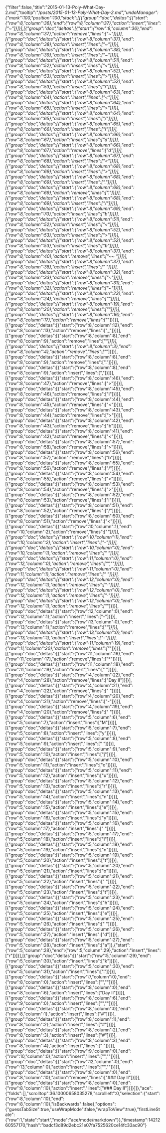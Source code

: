 {"filter":false,"title":"2015-01-13-Poly-What-Day-2.md","tooltip":"/_posts/2015-01-13-Poly-What-Day-2.md","undoManager":{"mark":100,"position":100,"stack":[[{"group":"doc","deltas":[{"start":{"row":8,"column":36},"end":{"row":8,"column":37},"action":"insert","lines":["~"]}]}],[{"group":"doc","deltas":[{"start":{"row":8,"column":36},"end":{"row":8,"column":37},"action":"remove","lines":["~"]}]}],[{"group":"doc","deltas":[{"start":{"row":8,"column":37},"end":{"row":8,"column":38},"action":"insert","lines":["~"]}]}],[{"group":"doc","deltas":[{"start":{"row":8,"column":38},"end":{"row":8,"column":39},"action":"insert","lines":["~"]}]}],[{"group":"doc","deltas":[{"start":{"row":8,"column":51},"end":{"row":8,"column":52},"action":"insert","lines":["<"]}]}],[{"group":"doc","deltas":[{"start":{"row":8,"column":52},"end":{"row":8,"column":53},"action":"insert","lines":[">"]}]}],[{"group":"doc","deltas":[{"start":{"row":8,"column":52},"end":{"row":8,"column":53},"action":"insert","lines":["i"]}]}],[{"group":"doc","deltas":[{"start":{"row":8,"column":63},"end":{"row":8,"column":64},"action":"insert","lines":["<"]}]}],[{"group":"doc","deltas":[{"start":{"row":8,"column":64},"end":{"row":8,"column":65},"action":"insert","lines":[">"]}]}],[{"group":"doc","deltas":[{"start":{"row":8,"column":64},"end":{"row":8,"column":65},"action":"insert","lines":["/"]}]}],[{"group":"doc","deltas":[{"start":{"row":8,"column":65},"end":{"row":8,"column":66},"action":"insert","lines":["i"]}]}],[{"group":"doc","deltas":[{"start":{"row":8,"column":66},"end":{"row":8,"column":67},"action":"insert","lines":["d"]}]}],[{"group":"doc","deltas":[{"start":{"row":8,"column":66},"end":{"row":8,"column":67},"action":"remove","lines":["d"]}]}],[{"group":"doc","deltas":[{"start":{"row":8,"column":67},"end":{"row":8,"column":68},"action":"insert","lines":["<"]}]}],[{"group":"doc","deltas":[{"start":{"row":8,"column":68},"end":{"row":8,"column":69},"action":"insert","lines":[">"]}]}],[{"group":"doc","deltas":[{"start":{"row":8,"column":68},"end":{"row":8,"column":69},"action":"insert","lines":["."]}]}],[{"group":"doc","deltas":[{"start":{"row":8,"column":68},"end":{"row":8,"column":69},"action":"remove","lines":["."]}]}],[{"group":"doc","deltas":[{"start":{"row":8,"column":68},"end":{"row":8,"column":69},"action":"insert","lines":["/"]}]}],[{"group":"doc","deltas":[{"start":{"row":8,"column":69},"end":{"row":8,"column":70},"action":"insert","lines":["b"]}]}],[{"group":"doc","deltas":[{"start":{"row":8,"column":51},"end":{"row":8,"column":52},"action":"insert","lines":["<"]}]}],[{"group":"doc","deltas":[{"start":{"row":8,"column":52},"end":{"row":8,"column":53},"action":"insert","lines":[">"]}]}],[{"group":"doc","deltas":[{"start":{"row":8,"column":52},"end":{"row":8,"column":53},"action":"insert","lines":["b"]}]}],[{"group":"doc","deltas":[{"start":{"row":8,"column":37},"end":{"row":8,"column":40},"action":"remove","lines":["~~ "]}]}],[{"group":"doc","deltas":[{"start":{"row":8,"column":37},"end":{"row":8,"column":38},"action":"insert","lines":[" "]}]}],[{"group":"doc","deltas":[{"start":{"row":8,"column":32},"end":{"row":8,"column":33},"action":"remove","lines":["~"]}]}],[{"group":"doc","deltas":[{"start":{"row":8,"column":31},"end":{"row":8,"column":32},"action":"remove","lines":["~"]}]}],[{"group":"doc","deltas":[{"start":{"row":8,"column":23},"end":{"row":8,"column":24},"action":"remove","lines":["*"]}]}],[{"group":"doc","deltas":[{"start":{"row":8,"column":19},"end":{"row":8,"column":20},"action":"remove","lines":["*"]}]}],[{"group":"doc","deltas":[{"start":{"row":8,"column":16},"end":{"row":8,"column":17},"action":"remove","lines":["_"]}]}],[{"group":"doc","deltas":[{"start":{"row":8,"column":12},"end":{"row":8,"column":13},"action":"remove","lines":["_"]}]}],[{"group":"doc","deltas":[{"start":{"row":8,"column":8},"end":{"row":8,"column":9},"action":"remove","lines":["*"]}]}],[{"group":"doc","deltas":[{"start":{"row":8,"column":3},"end":{"row":8,"column":4},"action":"remove","lines":["*"]}]}],[{"group":"doc","deltas":[{"start":{"row":8,"column":8},"end":{"row":8,"column":9},"action":"remove","lines":["."]}]}],[{"group":"doc","deltas":[{"start":{"row":8,"column":8},"end":{"row":8,"column":9},"action":"insert","lines":[","]}]}],[{"group":"doc","deltas":[{"start":{"row":8,"column":46},"end":{"row":8,"column":47},"action":"remove","lines":[">"]}]}],[{"group":"doc","deltas":[{"start":{"row":8,"column":45},"end":{"row":8,"column":46},"action":"remove","lines":["i"]}]}],[{"group":"doc","deltas":[{"start":{"row":8,"column":44},"end":{"row":8,"column":45},"action":"remove","lines":["<"]}]}],[{"group":"doc","deltas":[{"start":{"row":8,"column":43},"end":{"row":8,"column":44},"action":"remove","lines":[">"]}]}],[{"group":"doc","deltas":[{"start":{"row":8,"column":42},"end":{"row":8,"column":43},"action":"remove","lines":["b"]}]}],[{"group":"doc","deltas":[{"start":{"row":8,"column":41},"end":{"row":8,"column":42},"action":"remove","lines":["<"]}]}],[{"group":"doc","deltas":[{"start":{"row":8,"column":57},"end":{"row":8,"column":58},"action":"remove","lines":[">"]}]}],[{"group":"doc","deltas":[{"start":{"row":8,"column":56},"end":{"row":8,"column":57},"action":"remove","lines":["b"]}]}],[{"group":"doc","deltas":[{"start":{"row":8,"column":55},"end":{"row":8,"column":56},"action":"remove","lines":["/"]}]}],[{"group":"doc","deltas":[{"start":{"row":8,"column":54},"end":{"row":8,"column":55},"action":"remove","lines":["<"]}]}],[{"group":"doc","deltas":[{"start":{"row":8,"column":53},"end":{"row":8,"column":54},"action":"remove","lines":[">"]}]}],[{"group":"doc","deltas":[{"start":{"row":8,"column":52},"end":{"row":8,"column":53},"action":"remove","lines":["i"]}]}],[{"group":"doc","deltas":[{"start":{"row":8,"column":51},"end":{"row":8,"column":52},"action":"remove","lines":["/"]}]}],[{"group":"doc","deltas":[{"start":{"row":8,"column":50},"end":{"row":8,"column":51},"action":"remove","lines":["<"]}]}],[{"group":"doc","deltas":[{"start":{"row":10,"column":1},"end":{"row":10,"column":2},"action":"remove","lines":["*"]}]}],[{"group":"doc","deltas":[{"start":{"row":10,"column":1},"end":{"row":10,"column":2},"action":"insert","lines":["-"]}]}],[{"group":"doc","deltas":[{"start":{"row":10,"column":0},"end":{"row":10,"column":1},"action":"remove","lines":[" "]}]}],[{"group":"doc","deltas":[{"start":{"row":11,"column":0},"end":{"row":12,"column":0},"action":"remove","lines":["",""]}]}],[{"group":"doc","deltas":[{"start":{"row":11,"column":0},"end":{"row":11,"column":1},"action":"remove","lines":[" "]}]}],[{"group":"doc","deltas":[{"start":{"row":12,"column":0},"end":{"row":12,"column":1},"action":"remove","lines":["⋅"]}]}],[{"group":"doc","deltas":[{"start":{"row":12,"column":0},"end":{"row":12,"column":1},"action":"remove","lines":["⋅"]}]}],[{"group":"doc","deltas":[{"start":{"row":12,"column":0},"end":{"row":12,"column":1},"action":"remove","lines":["*"]}]}],[{"group":"doc","deltas":[{"start":{"row":12,"column":0},"end":{"row":12,"column":1},"action":"insert","lines":["-"]}]}],[{"group":"doc","deltas":[{"start":{"row":13,"column":0},"end":{"row":13,"column":1},"action":"remove","lines":["*"]}]}],[{"group":"doc","deltas":[{"start":{"row":13,"column":0},"end":{"row":13,"column":1},"action":"insert","lines":["-"]}]}],[{"group":"doc","deltas":[{"start":{"row":11,"column":19},"end":{"row":11,"column":20},"action":"remove","lines":["*"]}]}],[{"group":"doc","deltas":[{"start":{"row":11,"column":16},"end":{"row":11,"column":17},"action":"remove","lines":["*"]}]}],[{"group":"doc","deltas":[{"start":{"row":11,"column":18},"end":{"row":11,"column":19},"action":"insert","lines":[" "]}]}],[{"group":"doc","deltas":[{"start":{"row":4,"column":22},"end":{"row":4,"column":28},"action":"remove","lines":["Day II"]}]}],[{"group":"doc","deltas":[{"start":{"row":4,"column":21},"end":{"row":4,"column":22},"action":"remove","lines":[" "]}]}],[{"group":"doc","deltas":[{"start":{"row":4,"column":20},"end":{"row":4,"column":21},"action":"remove","lines":["-"]}]}],[{"group":"doc","deltas":[{"start":{"row":4,"column":19},"end":{"row":4,"column":20},"action":"remove","lines":[" "]}]}],[{"group":"doc","deltas":[{"start":{"row":5,"column":6},"end":{"row":5,"column":7},"action":"insert","lines":["M"]}]}],[{"group":"doc","deltas":[{"start":{"row":5,"column":7},"end":{"row":5,"column":8},"action":"insert","lines":["y"]}]}],[{"group":"doc","deltas":[{"start":{"row":5,"column":8},"end":{"row":5,"column":9},"action":"insert","lines":[" "]}]}],[{"group":"doc","deltas":[{"start":{"row":5,"column":9},"end":{"row":5,"column":10},"action":"insert","lines":["j"]}]}],[{"group":"doc","deltas":[{"start":{"row":5,"column":10},"end":{"row":5,"column":11},"action":"insert","lines":["o"]}]}],[{"group":"doc","deltas":[{"start":{"row":5,"column":11},"end":{"row":5,"column":12},"action":"insert","lines":["u"]}]}],[{"group":"doc","deltas":[{"start":{"row":5,"column":12},"end":{"row":5,"column":13},"action":"insert","lines":["r"]}]}],[{"group":"doc","deltas":[{"start":{"row":5,"column":13},"end":{"row":5,"column":14},"action":"insert","lines":["n"]}]}],[{"group":"doc","deltas":[{"start":{"row":5,"column":14},"end":{"row":5,"column":15},"action":"insert","lines":["e"]}]}],[{"group":"doc","deltas":[{"start":{"row":5,"column":15},"end":{"row":5,"column":16},"action":"insert","lines":["y"]}]}],[{"group":"doc","deltas":[{"start":{"row":5,"column":16},"end":{"row":5,"column":17},"action":"insert","lines":[" "]}]}],[{"group":"doc","deltas":[{"start":{"row":5,"column":17},"end":{"row":5,"column":18},"action":"insert","lines":["i"]}]}],[{"group":"doc","deltas":[{"start":{"row":5,"column":18},"end":{"row":5,"column":19},"action":"insert","lines":["n"]}]}],[{"group":"doc","deltas":[{"start":{"row":5,"column":19},"end":{"row":5,"column":20},"action":"insert","lines":["t"]}]}],[{"group":"doc","deltas":[{"start":{"row":5,"column":20},"end":{"row":5,"column":21},"action":"insert","lines":["o"]}]}],[{"group":"doc","deltas":[{"start":{"row":5,"column":21},"end":{"row":5,"column":22},"action":"insert","lines":[" "]}]}],[{"group":"doc","deltas":[{"start":{"row":5,"column":22},"end":{"row":5,"column":23},"action":"insert","lines":["t"]}]}],[{"group":"doc","deltas":[{"start":{"row":5,"column":23},"end":{"row":5,"column":24},"action":"insert","lines":["h"]}]}],[{"group":"doc","deltas":[{"start":{"row":5,"column":24},"end":{"row":5,"column":25},"action":"insert","lines":["e"]}]}],[{"group":"doc","deltas":[{"start":{"row":5,"column":25},"end":{"row":5,"column":26},"action":"insert","lines":[" "]}]}],[{"group":"doc","deltas":[{"start":{"row":5,"column":26},"end":{"row":5,"column":27},"action":"insert","lines":["d"]}]}],[{"group":"doc","deltas":[{"start":{"row":5,"column":27},"end":{"row":5,"column":28},"action":"insert","lines":["a"]},{"start":{"row":5,"column":28},"end":{"row":5,"column":29},"action":"insert","lines":["r"]}]}],[{"group":"doc","deltas":[{"start":{"row":5,"column":29},"end":{"row":5,"column":30},"action":"insert","lines":["k"]}]}],[{"group":"doc","deltas":[{"start":{"row":5,"column":30},"end":{"row":5,"column":31},"action":"insert","lines":["."]}]}],[{"group":"doc","deltas":[{"start":{"row":7,"column":0},"end":{"row":8,"column":0},"action":"insert","lines":["",""]}]}],[{"group":"doc","deltas":[{"start":{"row":8,"column":0},"end":{"row":8,"column":6},"action":"insert","lines":["Day II"]}]}],[{"group":"doc","deltas":[{"start":{"row":8,"column":6},"end":{"row":9,"column":0},"action":"insert","lines":["",""]}]}],[{"group":"doc","deltas":[{"start":{"row":8,"column":0},"end":{"row":8,"column":1},"action":"insert","lines":["#"]}]}],[{"group":"doc","deltas":[{"start":{"row":8,"column":1},"end":{"row":8,"column":2},"action":"insert","lines":["#"]}]}],[{"group":"doc","deltas":[{"start":{"row":8,"column":2},"end":{"row":8,"column":3},"action":"insert","lines":["#"]}]}],[{"group":"doc","deltas":[{"start":{"row":8,"column":3},"end":{"row":8,"column":4},"action":"insert","lines":[" "]}]}],[{"group":"doc","deltas":[{"start":{"row":9,"column":0},"end":{"row":10,"column":0},"action":"insert","lines":["",""]}]}],[{"group":"doc","deltas":[{"start":{"row":12,"column":0},"end":{"row":13,"column":0},"action":"insert","lines":["",""]}]}],[{"group":"doc","deltas":[{"start":{"row":8,"column":0},"end":{"row":8,"column":10},"action":"remove","lines":["### Day II"]}]}],[{"group":"doc","deltas":[{"start":{"row":8,"column":0},"end":{"row":8,"column":10},"action":"insert","lines":["### Day II"]}]}]]},"ace":{"folds":[],"scrolltop":36.10000658035278,"scrollleft":0,"selection":{"start":{"row":8,"column":10},"end":{"row":8,"column":10},"isBackwards":false},"options":{"guessTabSize":true,"useWrapMode":false,"wrapToView":true},"firstLineState":{"row":1,"state":"start","mode":"ace/mode/markdown"}},"timestamp":1421260557170,"hash":"badcf3d89d2ebc21e07fa7525620ce14fc33ac90"}